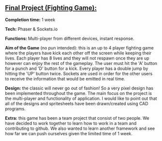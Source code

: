 ## [Final Project (Fighting Game):](http://super-spiced-brothers.herokuapp.com/)

**Completion time:** 1 week

**Tech:** Phaser & Sockets.io

**Functions:** Multi-player from different devices, instant response.

**Aim of the Game** (no pun intended):
this is an up to 4 player fighting game where the players have kick each other off the screen while keeping their lives.
Each player has 8 lives and they will not respawn once they are up however can enjoy the rest of the gameplay.
The user must hit the 'A' button for a punch and 'D' button for a kick.
Every player has a double jump by hitting the 'UP' button twice.
Sockets are used in order for the other users to receive the information that would be emitted in real time.

**Design:**
the classic will never go out of fashion! So a very pixel design has been implemented throughout the game.
The main focus on the project is the multi-player and functionality of application.
I would like to point out that all of the designs and spritesheets have been drawn/created using CAD programs.

**Extra:** this game has been a team project that consist of two people.
We have decided to work together to learn how to work in a team and contributing to github.
We also wanted to learn another framework and see how far we can push ourselves given the limited time of 1 week.
